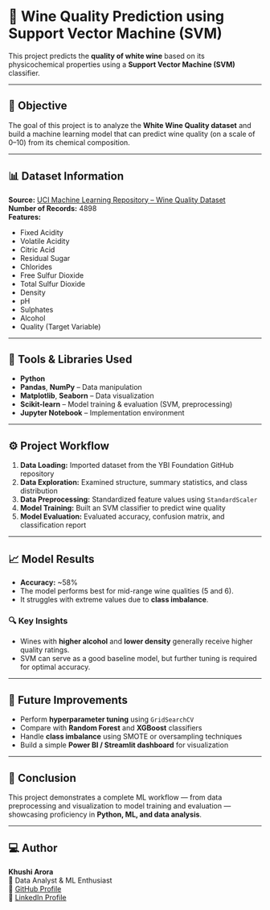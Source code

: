 # 🍷 Wine Quality Prediction using Support Vector Machine (SVM)

This project predicts the **quality of white wine** based on its physicochemical properties using a **Support Vector Machine (SVM)** classifier.

---

## 🧠 Objective
The goal of this project is to analyze the **White Wine Quality dataset** and build a machine learning model that can predict wine quality (on a scale of 0–10) from its chemical composition.

---

## 📊 Dataset Information
**Source:** [UCI Machine Learning Repository – Wine Quality Dataset](https://archive.ics.uci.edu/ml/datasets/Wine+Quality)  
**Number of Records:** 4898  
**Features:**
- Fixed Acidity  
- Volatile Acidity  
- Citric Acid  
- Residual Sugar  
- Chlorides  
- Free Sulfur Dioxide  
- Total Sulfur Dioxide  
- Density  
- pH  
- Sulphates  
- Alcohol  
- Quality (Target Variable)

---

## 🧩 Tools & Libraries Used
- **Python**
- **Pandas**, **NumPy** – Data manipulation
- **Matplotlib**, **Seaborn** – Data visualization
- **Scikit-learn** – Model training & evaluation (SVM, preprocessing)
- **Jupyter Notebook** – Implementation environment

---

## ⚙️ Project Workflow
1. **Data Loading:** Imported dataset from the YBI Foundation GitHub repository  
2. **Data Exploration:** Examined structure, summary statistics, and class distribution  
3. **Data Preprocessing:** Standardized feature values using `StandardScaler`  
4. **Model Training:** Built an SVM classifier to predict wine quality  
5. **Model Evaluation:** Evaluated accuracy, confusion matrix, and classification report  

---

## 📈 Model Results
- **Accuracy:** ~58%  
- The model performs best for mid-range wine qualities (5 and 6).  
- It struggles with extreme values due to **class imbalance**.  

### 🔍 Key Insights
- Wines with **higher alcohol** and **lower density** generally receive higher quality ratings.  
- SVM can serve as a good baseline model, but further tuning is required for optimal accuracy.

---

## 🚀 Future Improvements
- Perform **hyperparameter tuning** using `GridSearchCV`  
- Compare with **Random Forest** and **XGBoost** classifiers  
- Handle **class imbalance** using SMOTE or oversampling techniques  
- Build a simple **Power BI / Streamlit dashboard** for visualization

---

## 🏁 Conclusion
This project demonstrates a complete ML workflow — from data preprocessing and visualization to model training and evaluation — showcasing proficiency in **Python, ML, and data analysis**.

---

## 💻 Author
**Khushi Arora**  
📍 Data Analyst & ML Enthusiast  
🔗 [GitHub Profile](https://github.com/khushi-2207)  
🔗 [LinkedIn Profile](https://linkedin.com/in/khushi-0710s)
